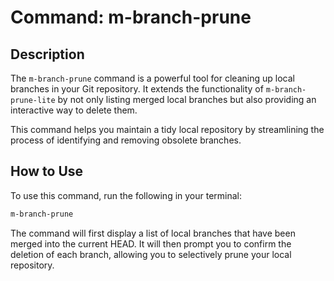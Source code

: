 # Command: m-branch-prune

## Description

The `m-branch-prune` command is a powerful tool for cleaning up local branches in your Git repository. It extends the functionality of `m-branch-prune-lite` by not only listing merged local branches but also providing an interactive way to delete them.

This command helps you maintain a tidy local repository by streamlining the process of identifying and removing obsolete branches.

## How to Use

To use this command, run the following in your terminal:

```bash
m-branch-prune
```

The command will first display a list of local branches that have been merged into the current HEAD. It will then prompt you to confirm the deletion of each branch, allowing you to selectively prune your local repository.
